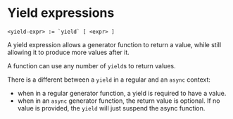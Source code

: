 # Yield expressions
```
<yield-expr> := `yield` [ <expr> ]
```

A yield expression allows a generator function to return a value, while still allowing it to produce more values after it.

A function can use any number of `yield`s to return values.

There is a different between a `yield` in a regular and an `async` context:
- when in a regular generator function, a yield is required to have a value.
- when in an `async` generator function, the return value is optional. If no value is provided, the `yield` will just suspend the async function.
